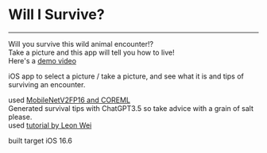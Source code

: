 # Will I Survive?
---
Will you survive this wild animal encounter!?\
Take a picture and this app will tell you how to live!\
Here's a [demo video](https://youtu.be/bRFoK45kmZ0)


iOS app to select a picture / take a picture, and see what it is and tips of surviving an encounter.



used [MobileNetV2FP16 and COREML](https://developer.apple.com/machine-learning/models/)\
Generated survival tips with ChatGPT3.5 so take advice with a grain of salt please.\
used [tutorial by Leon Wei](https://posturenet.app/blog/object-recognition-with-coreml-vision-and-swiftui-on-ios/)



built target iOS 16.6



